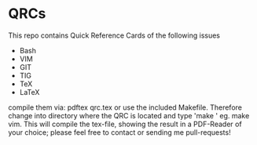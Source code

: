 QRCs
====

This repo contains Quick Reference Cards of the following issues

- Bash
- VIM
- GIT
- TIG
- TeX
- LaTeX

compile them via: pdftex qrc.tex or use the included Makefile. Therefore change
into directory where the QRC is located and type 'make ' eg. make vim. This
will compile the tex-file, showing the result in a PDF-Reader of your choice;
please feel free to contact or sending me pull-requests!
